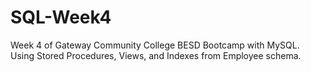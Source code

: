 # SQL-Week4
Week 4 of Gateway Community College BESD Bootcamp with MySQL. Using Stored Procedures, Views, and Indexes from Employee schema.
